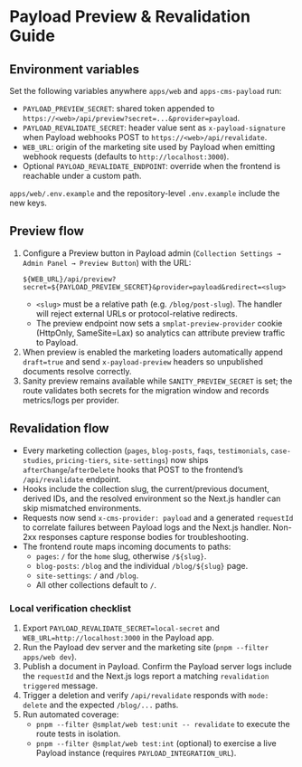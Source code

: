 # Payload Preview & Revalidation Guide

## Environment variables

Set the following variables anywhere `apps/web` and `apps-cms-payload` run:

- `PAYLOAD_PREVIEW_SECRET`: shared token appended to `https://<web>/api/preview?secret=...&provider=payload`.
- `PAYLOAD_REVALIDATE_SECRET`: header value sent as `x-payload-signature` when Payload webhooks POST to `https://<web>/api/revalidate`.
- `WEB_URL`: origin of the marketing site used by Payload when emitting webhook requests (defaults to `http://localhost:3000`).
- Optional `PAYLOAD_REVALIDATE_ENDPOINT`: override when the frontend is reachable under a custom path.

`apps/web/.env.example` and the repository-level `.env.example` include the new keys.

## Preview flow

1. Configure a Preview button in Payload admin (`Collection Settings → Admin Panel → Preview Button`) with the URL:
   ```text
   ${WEB_URL}/api/preview?secret=${PAYLOAD_PREVIEW_SECRET}&provider=payload&redirect=<slug>
   ```
   - `<slug>` must be a relative path (e.g. `/blog/post-slug`). The handler will reject external URLs or protocol-relative redirects.
   - The preview endpoint now sets a `smplat-preview-provider` cookie (HttpOnly, SameSite=Lax) so analytics can attribute preview traffic to Payload.
2. When preview is enabled the marketing loaders automatically append `draft=true` and send `x-payload-preview` headers so unpublished documents resolve correctly.
3. Sanity preview remains available while `SANITY_PREVIEW_SECRET` is set; the route validates both secrets for the migration window and records metrics/logs per provider.

## Revalidation flow

- Every marketing collection (`pages`, `blog-posts`, `faqs`, `testimonials`, `case-studies`, `pricing-tiers`, `site-settings`) now ships `afterChange`/`afterDelete` hooks that POST to the frontend’s `/api/revalidate` endpoint.
- Hooks include the collection slug, the current/previous document, derived IDs, and the resolved environment so the Next.js handler can skip mismatched environments.
- Requests now send `x-cms-provider: payload` and a generated `requestId` to correlate failures between Payload logs and the Next.js handler. Non-2xx responses capture response bodies for troubleshooting.
- The frontend route maps incoming documents to paths:
  - `pages`: `/` for the `home` slug, otherwise `/${slug}`.
  - `blog-posts`: `/blog` and the individual `/blog/${slug}` page.
  - `site-settings`: `/` and `/blog`.
  - All other collections default to `/`.

### Local verification checklist

1. Export `PAYLOAD_REVALIDATE_SECRET=local-secret` and `WEB_URL=http://localhost:3000` in the Payload app.
2. Run the Payload dev server and the marketing site (`pnpm --filter apps/web dev`).
3. Publish a document in Payload. Confirm the Payload server logs include the `requestId` and the Next.js logs report a matching `revalidation triggered` message.
4. Trigger a deletion and verify `/api/revalidate` responds with `mode: delete` and the expected `/blog/...` paths.
5. Run automated coverage:
   - `pnpm --filter @smplat/web test:unit -- revalidate` to execute the route tests in isolation.
   - `pnpm --filter @smplat/web test:int` (optional) to exercise a live Payload instance (requires `PAYLOAD_INTEGRATION_URL`).

